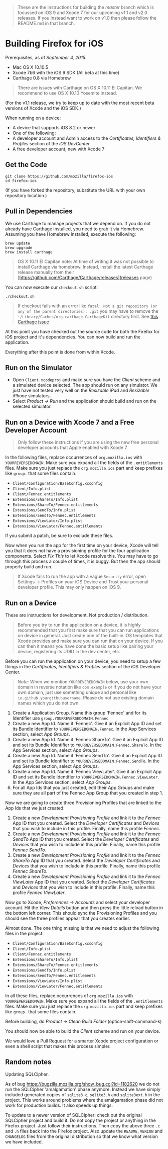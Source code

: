 > These are the instructions for building the *master* branch which is focussed on iOS 9 and Xcode 7 for our upcoming v1.1 and v2.0 releases. If you instead want to work on v1.0 then please follow the README.md in that branch.

Building Firefox for iOS
========================

Prerequisites, as of *September 4, 2015*:

* Mac OS X 10.10.5
* Xcode 7b6 with the iOS 9 SDK (All beta at this time)
* Carthage 0.8 via Homebrew

> There are issues with Carthage on OS X 10.11 El Capitan. We recommend to use OS X 10.10 Yosemite instead.

(For the v1.1 release, we try to keep up to date with the most recent beta versions of Xcode and the iOS SDK.)

When running on a device:

* A device that supports iOS 8.2 or newer
* One of the following:
 * A developer account and Admin access to the *Certificates, Identifiers & Profiles* section of the *iOS DevCenter*
 * A free developer account, new with Xcode 7

Get the Code
-----------

```
git clone https://github.com/mozilla/firefox-ios
cd firefox-ios
```

(If you have forked the repository, substitute the URL with your own repository location.)

Pull in Dependencies
--------------------

We use Carthage to manage projects that we depend on. If you do not already have Carthage installed, you need to grab it via Homebrew. Assuming you have Homebrew installed, execute the following:

```
brew update
brew upgrade
brew install carthage
```

> OS X 10.11 El Capitan note: At time of writing it was not possible to install Carthage via homebrew. Instead, install the latest Carthage release manually from their [https://github.com/Carthage/Carthage/releases](releases page)

You can now execute our `checkout.sh` script:

```
./checkout.sh
```

> If checkout fails with an error like `fatal: Not a git repository (or any of the parent directories): .git` you may have to remove the `~/Library/Caches/org.carthage.CarthageKit` directory first. See [this Carthage issue](https://github.com/Carthage/Carthage/issues/407)

At this point you have checked out the source code for both the Firefox for iOS project and it's dependencies. You can now build and run the application.

Everything after this point is done from within Xcode.

Run on the Simulator
-----------------

* Open `Client.xcodeproj` and make sure you have the *Client* scheme and a simulated device selected. The app should run on any simulator. We just have not tested very well on the *Resizable iPad* and *Resizable iPhone* simulators.
* Select *Product -> Run* and the application should build and run on the selected simulator.

Run on a Device with Xcode 7 and a Free Developer Account
---------------

> Only follow these instructions if you are using the new free personal developer accounts that Apple enabled with Xcode 7.

In the following files, replace occurrences of `org.mozilla.ios` with `YOURREVERSEDOMAIN`. Make sure you expand all the fields of the `.entitlements` files. Make sure you just replace the `org.mozilla.ios` part and keep prefixes like `group.` that some files contain.

* `Client/Configuration/BaseConfig.xcconfig`
* `Client/Info.plist`
* `Client/Fennec.entitlements`
* `Extensions/ShareTo/Info.plist`
* `Extensions/ShareTo/Fennec.entitlements`
* `Extensions/SendTo/Info.plist`
* `Extensions/SendTo/Fennec.entitlements`
* `Extensions/ViewLater/Info.plist`
* `Extensions/ViewLater/Fennec.entitlements`

If you submit a patch, be sure to exclude these files.

Now when you run the app for the first time on your device, Xcode will tell you that it does not have a provisioning profile for the four application components. Select *Fix This* to let Xcode resolve this. You may have to go through this process a couple of times, it is buggy. But then the app should properly build and run.

> If Xcode fails to run the app with a vague `Security` error, open Settings -> Profiles on your iOS Device and Trust your personal developer profile. This may only happen on iOS 9.

Run on a Device
---------------

These are instructions for development. Not production / distribution.

> Before you try to run the application on a device, it is highly recommended that you first make sure that you can run applications on device in general. Just create one of the built-in iOS templates that Xcode provides and make sure you can run that on your device. If you can then it means you have done the basic setup like pairing your device, registering its UDID in the dev center, etc.

Before you can run the application on your device, you need to setup a few things in the *Certificates, Identifiers & Profiles* section of the iOS Developer Center.

> _Note_: When we mention `YOURREVEREDOMAIN` below, use your own domain in reverse notation like `com.example` or if you do not have your own domain, just use something unique and personal like `io.github.yourgithubusername`. Please do not use existing domain names which you do not own.

1. Create a Application Group. Name this group 'Fennec' and for its Identifier use `group.YOURREVERSEDOMAIN.Fennec`
2. Create a new App Id. Name it 'Fennec'. Give it an Explicit App ID and set its Bundle Identifier to `YOURREVERSEDOMAIN.Fennec`. In the App Services section, select *App Groups*.
3. Create a new App Id. Name it 'Fennec ShareTo'. Give it an Explicit App ID and set its Bundle Identifier to `YOURREVERSEDOMAIN.Fennec.ShareTo`. In the App Services section, select *App Groups*.
4. Create a new App Id. Name it 'Fennec SendTo'. Give it an Explicit App ID and set its Bundle Identifier to `YOURREVERSEDOMAIN.Fennec.SendTo`. In the App Services section, select *App Groups*.
5. Create a new App Id. Name it 'Fennec ViewLater'. Give it an Explicit App ID and set its Bundle Identifier to `YOURREVERSEDOMAIN.Fennec.ViewLater`. In the App Services section, select *App Groups*.
6. For all App Ids that you just created, edit their App Groups and make sure they are all part of the Fennec App Group that you created in step 1.

Now we are going to create three Provisioning Profiles that are linked to the App Ids that we just created:

1. Create a new *Development Provisioning Profile* and link it to the *Fennec* App ID that you created. Select the *Developer Certificates* and *Devices* that you wish to include in this profile. Finally, name this profile *Fennec*.
2. Create a new *Development Provisioning Profile* and link it to the *Fennec SendTo* App ID that you created. Select the *Developer Certificates* and *Devices* that you wish to include in this profile. Finally, name this profile *Fennec SendTo*.
3. Create a new *Development Provisioning Profile* and link it to the *Fennec ShareTo* App ID that you created. Select the *Developer Certificates* and *Devices* that you wish to include in this profile. Finally, name this profile *Fennec ShareTo*.
4. Create a new *Development Provisioning Profile* and link it to the *Fennec ViewLater* App ID that you created. Select the *Developer Certificates* and *Devices* that you wish to include in this profile. Finally, name this profile *Fennec ViewLater*.

Now go to Xcode, *Preferences -> Accounts* and select your developer account. Hit the *View Details* button and then press the little reload button in the bottom left corner. This should sync the Provisioning Profiles and you should see the three profiles appear that you creates earlier.

Almost done. The one thing missing is that we need to adjust the following files in the project:

* `Client/Configuration/BaseConfig.xcconfig`
* `Client/Info.plist`
* `Client/Fennec.entitlements`
* `Extensions/ShareTo/Info.plist`
* `Extensions/ShareTo/Fennec.entitlements`
* `Extensions/SendTo/Info.plist`
* `Extensions/SendTo/Fennec.entitlements`
* `Extensions/ViewLater/Info.plist`
* `Extensions/ViewLater/Fennec.entitlements`

In all these files, replace occurrences of `org.mozilla.ios` with `YOURREVERSEDOMAIN`. Make sure you expand all the fields of the `.entitlements` files. Make sure you just replace the `org.mozilla.ios` part and keep prefixes like `group.` that some files contain.

Before building, do *Product -> Clean Build Folder* (option-shift-command-k)

You should now be able to build the *Client* scheme and run on your device.

We would love a Pull Request for a smarter Xcode project configuration or even a shell script that makes this process simpler.


Random notes
------------

Updating SQLCipher.

As of bug https://bugzilla.mozilla.org/show_bug.cgi?id=1182620 we do not run the SQLCipher 'amalgamation' phase anymore. Instead we have simply included generated copies of `sqlite3.c`, `sqlite3.h` and `sqlite3ext.h` in the project. This works around problems where the amalgamation phase did not work for production builds. It also speeds up things.

To update to a newer version of SQLCipher: check out the original SQLCipher project and build it. Do not copy the project or anything in the Firefox project. Just follow their instructions. Then copy the above three `.c` and `.h` files back into the Firefox project. Also update the `README`, `VERION` and `CHANGELOG` files from the original distribution so that we know what version we have included.
